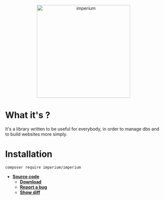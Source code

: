 <p align="center"><img src="https://zupimages.net/up/18/08/rd2u.png" width="300" alt="imperium"></p>

# What it's ?

It's a library written to be useful for everybody, in order to manage dbs and to build websites more simply.

# **Installation**

`composer require imperium/imperium`

* [**Source code**](https://git.fumseck.eu/cgit/imperium)
    * [**Download**](https://git.fumseck.eu/cgit/imperium/snapshot/imperium-10.2.2.zip)
    * [**Report a bug**](mailto:bugzilla@laposte.net)
    * [**Show diff**](https://git.fumseck.eu/cgit/imperium/diff/?id=10.2.2&id2=10.2.1&dt=2)
    
